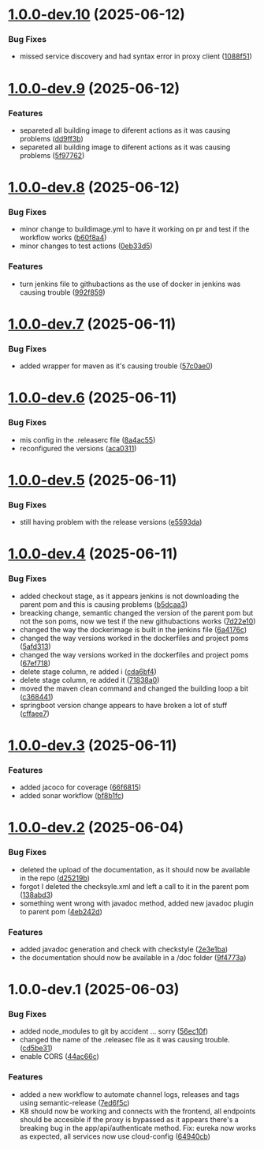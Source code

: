# [1.0.0-dev.10](https://github.com/FelipeBarretoB/ecommerce-microservice-backend-app/compare/v1.0.0-dev.9...v1.0.0-dev.10) (2025-06-12)


### Bug Fixes

* missed service discovery and had syntax error in proxy client ([1088f51](https://github.com/FelipeBarretoB/ecommerce-microservice-backend-app/commit/1088f51c033295edef310425b8ad82c6cf979099))

# [1.0.0-dev.9](https://github.com/FelipeBarretoB/ecommerce-microservice-backend-app/compare/v1.0.0-dev.8...v1.0.0-dev.9) (2025-06-12)


### Features

* separeted all building image to diferent actions as it was causing problems ([dd9ff3b](https://github.com/FelipeBarretoB/ecommerce-microservice-backend-app/commit/dd9ff3bd91bae3e9b8b993012e2ea894ceace389))
* separeted all building image to diferent actions as it was causing problems ([5f97762](https://github.com/FelipeBarretoB/ecommerce-microservice-backend-app/commit/5f97762ad6fd0f7b48c4c961fbb0351c3e3f5852))

# [1.0.0-dev.8](https://github.com/FelipeBarretoB/ecommerce-microservice-backend-app/compare/v1.0.0-dev.7...v1.0.0-dev.8) (2025-06-12)


### Bug Fixes

* minor change to buildimage.yml to have it working on pr and test if the workflow works ([b60f8a4](https://github.com/FelipeBarretoB/ecommerce-microservice-backend-app/commit/b60f8a42de966ba1b757dca3c77768e65cb58462))
* minor changes to test actions ([0eb33d5](https://github.com/FelipeBarretoB/ecommerce-microservice-backend-app/commit/0eb33d5ca32704009635b036d126f000bfadc787))


### Features

* turn jenkins file to githubactions as the use of docker in jenkins was causing trouble ([992f859](https://github.com/FelipeBarretoB/ecommerce-microservice-backend-app/commit/992f859717d0fbd524ee108ff0bf5e8f562f8ba7))

# [1.0.0-dev.7](https://github.com/FelipeBarretoB/ecommerce-microservice-backend-app/compare/v1.0.0-dev.6...v1.0.0-dev.7) (2025-06-11)


### Bug Fixes

* added wrapper for maven as it's causing trouble ([57c0ae0](https://github.com/FelipeBarretoB/ecommerce-microservice-backend-app/commit/57c0ae05257dcd9222fb770933c3c04c27e11234))

# [1.0.0-dev.6](https://github.com/FelipeBarretoB/ecommerce-microservice-backend-app/compare/v1.0.0-dev.5...v1.0.0-dev.6) (2025-06-11)


### Bug Fixes

* mis config in the .releaserc file ([8a4ac55](https://github.com/FelipeBarretoB/ecommerce-microservice-backend-app/commit/8a4ac5598f5940b82cba0b6ae2fc69e8108190e8))
* reconfigured the versions ([aca0311](https://github.com/FelipeBarretoB/ecommerce-microservice-backend-app/commit/aca03119c51abdb788c22cac324ea55475da7a74))

# [1.0.0-dev.5](https://github.com/FelipeBarretoB/ecommerce-microservice-backend-app/compare/v1.0.0-dev.4...v1.0.0-dev.5) (2025-06-11)


### Bug Fixes

* still having problem with the release versions ([e5593da](https://github.com/FelipeBarretoB/ecommerce-microservice-backend-app/commit/e5593da2f8e4484b4428311777a8b7cd917319aa))

# [1.0.0-dev.4](https://github.com/FelipeBarretoB/ecommerce-microservice-backend-app/compare/v1.0.0-dev.3...v1.0.0-dev.4) (2025-06-11)


### Bug Fixes

* added checkout stage, as it appears jenkins is not downloading the parent pom and this is causing problems ([b5dcaa3](https://github.com/FelipeBarretoB/ecommerce-microservice-backend-app/commit/b5dcaa34302fd5b04d5292f81314433e6865a118))
* breacking change, semantic changed the version of the parent pom but not the son poms, now we test if the new githubactions works ([7d22e10](https://github.com/FelipeBarretoB/ecommerce-microservice-backend-app/commit/7d22e10f0e4f39c9ae85a72f6bc698c71ce4b8ba))
* changed the way the dockerimage is built in the jenkins file ([6a4176c](https://github.com/FelipeBarretoB/ecommerce-microservice-backend-app/commit/6a4176c1790507b3715864972dabfdc67ffefbc6))
* changed the way versions worked in the dockerfiles and project poms ([5afd313](https://github.com/FelipeBarretoB/ecommerce-microservice-backend-app/commit/5afd313870ef48bbf6071b7563589ef87522dd4e))
* changed the way versions worked in the dockerfiles and project poms ([67ef718](https://github.com/FelipeBarretoB/ecommerce-microservice-backend-app/commit/67ef718c5deb260d9df2d356c8026291920b5027))
* delete stage column, re added i ([cda6bf4](https://github.com/FelipeBarretoB/ecommerce-microservice-backend-app/commit/cda6bf4b4040b0ba3df6c5a4a37b16529f0e0ab7))
* delete stage column, re added it ([71838a0](https://github.com/FelipeBarretoB/ecommerce-microservice-backend-app/commit/71838a042d35fbef2e1a43724f3856d251249a42))
* moved the maven clean command and changed the building loop a bit ([c368441](https://github.com/FelipeBarretoB/ecommerce-microservice-backend-app/commit/c368441692644bb3d9562a7889512f91c14a4631))
* springboot version change appears to have broken a lot of stuff ([cffaee7](https://github.com/FelipeBarretoB/ecommerce-microservice-backend-app/commit/cffaee743f605a699d42886e6bbc318e6c8e1021))

# [1.0.0-dev.3](https://github.com/FelipeBarretoB/ecommerce-microservice-backend-app/compare/v1.0.0-dev.2...v1.0.0-dev.3) (2025-06-11)


### Features

* added jacoco for coverage ([66f6815](https://github.com/FelipeBarretoB/ecommerce-microservice-backend-app/commit/66f6815bb80c4a54195abea37195599fd8bb6f1b))
* added sonar workflow ([bf8b1fc](https://github.com/FelipeBarretoB/ecommerce-microservice-backend-app/commit/bf8b1fc7f35e3e61f9b1163f72578ddf8fa26eb1))

# [1.0.0-dev.2](https://github.com/FelipeBarretoB/ecommerce-microservice-backend-app/compare/v1.0.0-dev.1...v1.0.0-dev.2) (2025-06-04)


### Bug Fixes

* deleted the upload of the documentation, as it should now be available in the repo ([d25219b](https://github.com/FelipeBarretoB/ecommerce-microservice-backend-app/commit/d25219b52f4bc011066802c7cd0c71d74d4a034e))
* forgot I deleted the checksyle.xml and left a call to it in the parent pom ([138abd3](https://github.com/FelipeBarretoB/ecommerce-microservice-backend-app/commit/138abd3e0db57738dab3fda7e0f9e2f6a71a9076))
* something went wrong with javadoc method, added new javadoc plugin to parent pom ([4eb242d](https://github.com/FelipeBarretoB/ecommerce-microservice-backend-app/commit/4eb242dc2c2df132ee3cb07d09a1f72e75889cb4))


### Features

* added javadoc generation and check with checkstyle ([2e3e1ba](https://github.com/FelipeBarretoB/ecommerce-microservice-backend-app/commit/2e3e1ba73493e60dab471d8f2b5e41dbc9bca936))
* the documentation should now be available in a /doc folder ([9f4773a](https://github.com/FelipeBarretoB/ecommerce-microservice-backend-app/commit/9f4773a98d41625a513c8130de8f3139bbac8da9))

# 1.0.0-dev.1 (2025-06-03)


### Bug Fixes

* added node_modules to git by accident ... sorry ([56ec10f](https://github.com/FelipeBarretoB/ecommerce-microservice-backend-app/commit/56ec10f1d1fbcb87386736380ab09e8049ec78ee))
* changed the name of the .releasec file as it was causing trouble. ([cd5be31](https://github.com/FelipeBarretoB/ecommerce-microservice-backend-app/commit/cd5be311c13d74ccfdf4f9740338d202d39304e6))
* enable CORS ([44ac66c](https://github.com/FelipeBarretoB/ecommerce-microservice-backend-app/commit/44ac66c91435fb120e88d76d873497702a7a0d66))


### Features

* added a new workflow to automate channel logs, releases and tags using semantic-release ([7ed6f5c](https://github.com/FelipeBarretoB/ecommerce-microservice-backend-app/commit/7ed6f5c54d5500b6b4ffba062b6e1e23dc89e5c3))
* K8 should now be working and connects with the frontend, all endpoints should be accesible if the proxy is bypassed as it appears there's a breaking bug in the app/api/authenticate method. Fix: eureka now works as expected, all services now use cloud-config ([64940cb](https://github.com/FelipeBarretoB/ecommerce-microservice-backend-app/commit/64940cb2d49d418ee0bc180fb0c2ca8614fe77e7))
